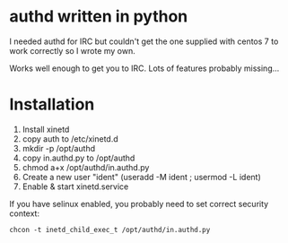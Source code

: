 # authd written in python

I needed authd for IRC but couldn't get the one supplied with centos 7 to work correctly so I wrote my own.

Works well enough to get you to IRC. Lots of features probably missing...

# Installation

1. Install xinetd
2. copy auth to /etc/xinetd.d
3. mkdir -p /opt/authd
4. copy in.authd.py to /opt/authd
5. chmod a+x /opt/authd/in.authd.py
6. Create a new user "ident" (useradd -M ident ; usermod -L ident)
7. Enable & start xinetd.service

If you have selinux enabled, you probably need to set correct security context:

`chcon -t inetd_child_exec_t /opt/authd/in.authd.py`

